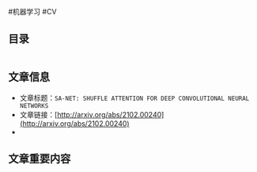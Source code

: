 #机器学习 #CV 

## 目录

```toc
```

## 文章信息

- 文章标题：`SA-NET: SHUFFLE ATTENTION FOR DEEP CONVOLUTIONAL NEURAL NETWORKS`
- 文章链接：[http://arxiv.org/abs/2102.00240](http://arxiv.org/abs/2102.00240)
- 

## 文章重要内容




